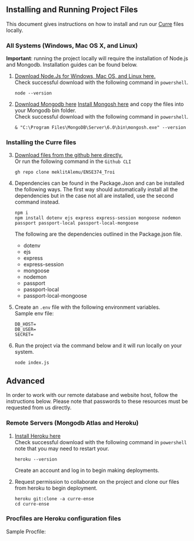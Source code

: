 ## Installing and Running Project Files

This document gives instructions on how to install and run our [Curre](https://curre-ense.herokuapp.com/about) files locally.

### All Systems (Windows, Mac OS X, and Linux)

**Important**: running the project locally will require the installation of Node.js and Mongodb.
Installation guides can be found below.

1. [Download Node.Js for Windows, Mac OS, and Linux here.](https://nodejs.org/en/download/)<br>
    Check successful download with the following command in `powershell`.
    ```
    node --version
    ```

2. [Download Mongodb here](https://www.mongodb.com/try/download/community-kubernetes-operator)
    [Install Mongosh here](https://www.mongodb.com/try/download/shell) and copy the files into your Mongodb bin folder.<br>
    Check successful download with the following command in `powershell`.
    ```
    & "C:\Program Files\MongoDB\Server\6.0\bin\mongosh.exe" --version
    ```

### Installing the Curre files

3. [Download files from the github here directly.](https://github.com/meklitAlemu/ENSE374_Troi.git)<br>
    Or run the following command in the `Github CLI`
    ```
    gh repo clone meklitAlemu/ENSE374_Troi
    ```

4. Dependencies can be found in the Package.Json and can be installed the following ways. The first way should automatically install all the dependencies but in the case not all are installed, use the second command instead.
    ```
    npm i
    npm install dotenv ejs express express-session mongoose nodemon passport passport-local passport-local-mongoose
    ```
    The following are the dependencies outlined in the Package.json file.
    * dotenv
    * ejs
    * express
    * express-session
    * mongoose
    * nodemon
    * passport
    * passport-local
    * passport-local-mongoose

5. Create an `.env` file with the following environment variables.<br>
    Sample env file:
    ```
    DB_HOST=
    DB_USER=
    SECRET=
    ```

6. Run the project via the command below and it will run locally on your system.
    ```
    node index.js
    ```

## Advanced

In order to work with our remote database and website host, follow the instructions below. Please note that passwords to these resources must be requested from us directly.

### Remote Servers (Mongodb Atlas and Heroku)

1. [Install Heroku here]() <br>
    Check successful download with the following command in `powershell` note that you may need to restart your.
    ```
    heroku --version
    ```
    Create an account and log in to begin making deployments.

2. Request permission to collaborate on the project and clone our files from heroku to begin deployment.
    ```
    heroku git:clone -a curre-ense 
    cd curre-ense
    ```

### Procfiles are Heroku configuration files
Sample Procfile:

